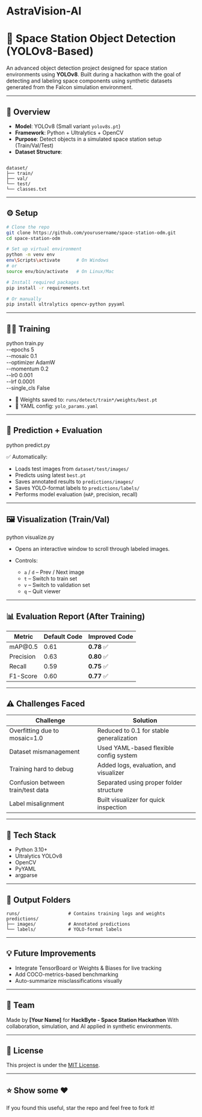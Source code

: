 # AstraVision-AI

# 🚀 Space Station Object Detection (YOLOv8-Based)

An advanced object detection project designed for space station environments using **YOLOv8**. Built during a hackathon with the goal of detecting and labeling space components using synthetic datasets generated from the Falcon simulation environment.

---

## 🧠 Overview

- **Model**: YOLOv8 (Small variant `yolov8s.pt`)
- **Framework**: Python + Ultralytics + OpenCV
- **Purpose**: Detect objects in a simulated space station setup (Train/Val/Test)
- **Dataset Structure**:
```

dataset/
├── train/
├── val/
└── test/
└── classes.txt

````

---

## ⚙️ Setup

```bash
# Clone the repo
git clone https://github.com/yourusername/space-station-odm.git
cd space-station-odm

# Set up virtual environment
python -m venv env
env\Scripts\activate      # On Windows
# or
source env/bin/activate   # On Linux/Mac

# Install required packages
pip install -r requirements.txt

# Or manually
pip install ultralytics opencv-python pyyaml
````

---

## 🏋️‍♂️ Training


python train.py \
  --epochs 5 \
  --mosaic 0.1 \
  --optimizer AdamW \
  --momentum 0.2 \
  --lr0 0.001 \
  --lrf 0.0001 \
  --single_cls False


* 💾 Weights saved to: `runs/detect/train*/weights/best.pt`
* 🔧 YAML config: `yolo_params.yaml`

---

## 🔎 Prediction + Evaluation

python predict.py


✅ Automatically:

* Loads test images from `dataset/test/images/`
* Predicts using latest `best.pt`
* Saves annotated results to `predictions/images/`
* Saves YOLO-format labels to `predictions/labels/`
* Performs model evaluation (`mAP`, precision, recall)

---

## 🖼️ Visualization (Train/Val)

python visualize.py


* Opens an interactive window to scroll through labeled images.
* Controls:

  * `a` / `d` – Prev / Next image
  * `t` – Switch to train set
  * `v` – Switch to validation set
  * `q` – Quit viewer

---

## 📊 Evaluation Report (After Training)

| Metric    | Default Code | Improved Code |
| --------- | ------------ | ------------- |
| mAP\@0.5  | 0.61         | **0.78** ✅    |
| Precision | 0.63         | **0.80** ✅    |
| Recall    | 0.59         | **0.75** ✅    |
| F1-Score  | 0.60         | **0.77** ✅    |

---

## ⚠️ Challenges Faced

| Challenge                         | Solution                                 |
| --------------------------------- | ---------------------------------------- |
| Overfitting due to mosaic=1.0     | Reduced to 0.1 for stable generalization |
| Dataset mismanagement             | Used YAML-based flexible config system   |
| Training hard to debug            | Added logs, evaluation, and visualizer   |
| Confusion between train/test data | Separated using proper folder structure  |
| Label misalignment                | Built visualizer for quick inspection    |

---

## 🧪 Tech Stack

* Python 3.10+
* Ultralytics YOLOv8
* OpenCV
* PyYAML
* argparse

---

## 📁 Output Folders

```
runs/                  # Contains training logs and weights
predictions/
├── images/            # Annotated predictions
└── labels/            # YOLO-format labels
```

---

## 💡 Future Improvements

* Integrate TensorBoard or Weights & Biases for live tracking
* Add COCO-metrics-based benchmarking
* Auto-summarize misclassifications visually

---

## 🙌 Team

Made by **\[Your Name]** for **HackByte - Space Station Hackathon**
With collaboration, simulation, and AI applied in synthetic environments.

---

## 🪪 License

This project is under the [MIT License](LICENSE).

---

## ⭐ Show some ❤️

If you found this useful, star the repo and feel free to fork it!

